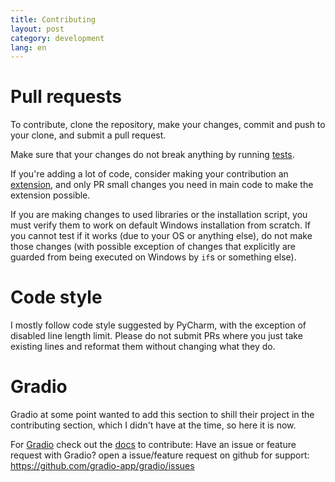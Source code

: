 ```yaml
---
title: Contributing
layout: post
category: development
lang: en
---
```

# Pull requests
To contribute, clone the repository, make your changes, commit and push to your clone, and submit a pull request.

Make sure that your changes do not break anything by running [tests](Tests).

If you're adding a lot of code, consider making your contribution an [extension](Extensions), and only PR small changes you need in main code to make the extension possible.

If you are making changes to used libraries or the installation script, you must verify them to work on default Windows installation from scratch. If you cannot test if it works (due to your OS or anything else), do not make those changes (with possible exception of changes that explicitly are guarded from being executed on Windows by `if`s or something else).

# Code style
I mostly follow code style suggested by PyCharm, with the exception of disabled line length limit. Please do not submit PRs where you just take existing lines and reformat them without changing what they do.

# Gradio
Gradio at some point wanted to add this section to shill their project in the contributing section, which I didn't have at the time, so here it is now.

For [Gradio](https://github.com/gradio-app/gradio) check out the [docs](https://gradio.app/docs/) to contribute:
Have an issue or feature request with Gradio? open a issue/feature request on github for support: https://github.com/gradio-app/gradio/issues
